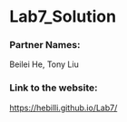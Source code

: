 # Lab7_Solution

### Partner Names:
Beilei He, Tony Liu

### Link to the website: 
https://hebilli.github.io/Lab7/

